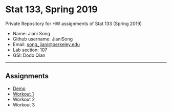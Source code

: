 # Stat 133, Spring 2019

Private Repository for HW assignments of Stat 133 (Spring 2019)

- Name: Jiani Song
- Github username: JianiSong
- Email: song_jiani@berkeley.edu
- Lab section: 107
- GSI: Dodo Qian

-----

## Assignments

- [Demo](demo)
- [Workout 1](workout1)
- Workout 2
- Workout 3


